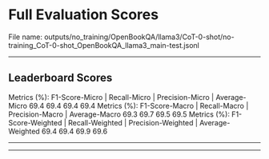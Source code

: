 # Full Evaluation Scores

File name: outputs/no_training/OpenBookQA/llama3/CoT-0-shot/no-training_CoT-0-shot_OpenBookQA_llama3_main-test.jsonl


---

## Leaderboard Scores

Metrics (%): F1-Score-Micro | Recall-Micro | Precision-Micro | Average-Micro
                69.4        69.4          69.4        69.4
Metrics (%): F1-Score-Macro | Recall-Macro | Precision-Macro | Average-Macro
                69.3        69.7          69.5        69.5
Metrics (%): F1-Score-Weighted | Recall-Weighted | Precision-Weighted | Average-Weighted
                69.4        69.4          69.9        69.6

---


---

